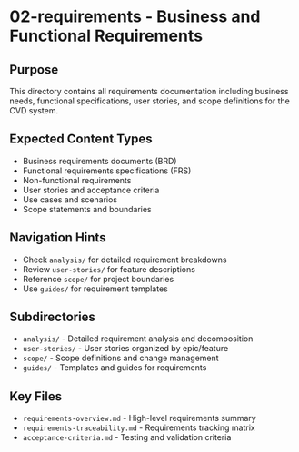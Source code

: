 # 02-requirements - Business and Functional Requirements

## Purpose
This directory contains all requirements documentation including business needs, functional specifications, user stories, and scope definitions for the CVD system.

## Expected Content Types
- Business requirements documents (BRD)
- Functional requirements specifications (FRS)
- Non-functional requirements
- User stories and acceptance criteria
- Use cases and scenarios
- Scope statements and boundaries

## Navigation Hints
- Check `analysis/` for detailed requirement breakdowns
- Review `user-stories/` for feature descriptions
- Reference `scope/` for project boundaries
- Use `guides/` for requirement templates

## Subdirectories
- `analysis/` - Detailed requirement analysis and decomposition
- `user-stories/` - User stories organized by epic/feature
- `scope/` - Scope definitions and change management
- `guides/` - Templates and guides for requirements

## Key Files
- `requirements-overview.md` - High-level requirements summary
- `requirements-traceability.md` - Requirements tracking matrix
- `acceptance-criteria.md` - Testing and validation criteria